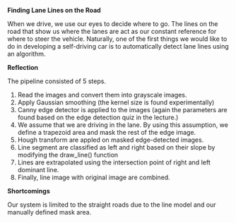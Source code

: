 **Finding Lane Lines on the Road** 

When we drive, we use our eyes to decide where to go. The lines on the road that show us where the lanes are act as our constant reference for where to steer the vehicle. Naturally, one of the first things we would like to do in developing a self-driving car is to automatically detect lane lines using an algorithm.

**Reflection**

The pipeline consisted of 5 steps. 

1. Read the images and convert them into grayscale images. 
2. Apply Gaussian smoothing (the kernel size is found experimentally)
3. Canny edge detector is applied to the images (again the parameters are found based on the edge detection quiz in the lecture.)
4. We assume that we are driving in the lane. By using this assumption, we define a trapezoid area and mask the rest of the edge image.
5. Hough transform are appled on masked edge-detected images.
6. Line segment are classified as left and right based on their slope by modifying the draw_line() function
7. Lines are extrapolated using the intersection point of right and left dominant line.
8. Finally, line image with original image are combined.

**Shortcomings**

Our system is limited to the straight roads due to the line model and our manually defined mask area.

